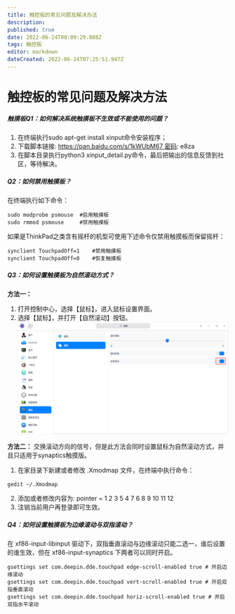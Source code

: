 ```yaml
---
title: 触控板的常见问题及解决办法
description: 
published: true
date: 2022-06-24T08:09:29.888Z
tags: 触控板
editor: markdown
dateCreated: 2022-06-24T07:25:51.947Z
---
```


# 触控板的常见问题及解决方法
##### 触摸板Q1：如何解决系统触摸板不生效或不能使用的问题？
1. 在终端执行sudo apt-get install xinput命令安装程序；
1. 下载脚本链接: https://pan.baidu.com/s/1kWUbM67 密码: e8za
1. 在脚本目录执行python3 xinput_detail.py命令，最后把输出的信息反馈到社区，等待解决。

##### Q2：如何禁用触摸板？
在终端执行如下命令：
```linux
sudo modprobe psmouse  #启用触摸板
sudo rmmod psmouse     #禁用触摸板
```
如果是ThinkPad之类含有摇杆的机型可使用下述命令仅禁用触摸板而保留摇杆：
```linux
synclient TouchpadOff=1    #禁用触摸板
synclient TouchpadOff=0    #恢复触摸板 
```
##### Q3：如何设置触摸板为自然滚动方式？
**方法一：**
1. 打开控制中心，选择【鼠标】，进入鼠标设置界面。
1. 选择【鼠标】，并打开【自然滚动】按钮。
![1.png](/for_trans/触控板/1.png)

**方法二：**
交换滚动方向的信号，但是此方法会同时设置鼠标为自然滚动方式，并且只适用于synaptics触摸版。
1. 在家目录下新建或者修改 .Xmodmap 文件，在终端中执行命令：
```linux
gedit ~/.Xmodmap
```
2. 添加或者修改内容为:
pointer = 1 2 3 5 4 7 6 8 9 10 11 12
3. 注销当前用户再登录即可生效。 
##### Q4：如何设置触摸板为边缘滚动与双指滚动？
在 xf86-input-libinput 驱动下，双指垂直滚动与边缘滚动只能二选一，谁后设置的谁生效，但在 xf86-input-synaptics 下两者可以同时开启。
```linux
gsettings set com.deepin.dde.touchpad edge-scroll-enabled true # 开启边缘滚动
gsettings set com.deepin.dde.touchpad vert-scroll-enabled true # 开启双指垂直滚动
gsettings set com.deepin.dde.touchpad horiz-scroll-enabled true # 开启双指水平滚动
```